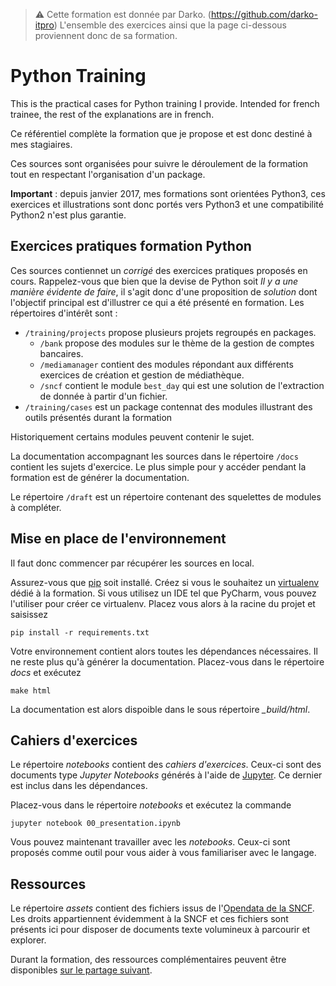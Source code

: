 
> :warning: Cette formation est donnée par Darko. (https://github.com/darko-itpro) L'ensemble des exercices ainsi que la page ci-dessous proviennent donc de sa formation.



# Python Training

This is the practical cases for Python training I provide. Intended for french
trainee, the rest of the explanations are in french.

Ce référentiel complète la formation que je propose et est donc destiné à
mes stagiaires. 

Ces sources sont organisées pour suivre le déroulement de la formation tout en
respectant l'organisation d'un package.

**Important** : depuis janvier 2017, mes formations sont orientées Python3, ces
exercices et illustrations sont donc portés vers Python3 et une compatibilité
Python2 n'est plus garantie.

## Exercices pratiques formation Python

Ces sources contiennet un *corrigé* des exercices pratiques proposés en cours.
Rappelez-vous que bien que la devise de Python soit *Il y a une manière évidente
de faire*, il s'agit donc d'une proposition de *solution* dont l'objectif principal est d'illustrer
ce qui a été présenté en formation. Les répertoires d'intérêt sont :
* `/training/projects` propose plusieurs projets regroupés en packages.
    * `/bank` propose des modules sur le thème de la gestion de comptes bancaires.
    * `/mediamanager` contient des modules répondant aux différents exercices de création et
      gestion de médiathèque.
    * `/sncf` contient le module `best_day` qui est une solution de l'extraction de donnée à partir
      d'un fichier.
* `/training/cases` est un package contennat des modules illustrant des outils présentés durant la
  formation

Historiquement certains modules peuvent contenir le sujet.

La documentation accompagnant les sources dans le répertoire `/docs` contient les sujets d'exercice.
 Le plus simple pour y accéder pendant la formation est de générer la documentation.
 
Le répertoire `/draft` est un répertoire contenant des squelettes de modules à compléter.

## Mise en place de l'environnement

Il faut donc commencer par récupérer les sources en local.

Assurez-vous que [pip](https://pypi.python.org/pypi/pip) soit installé. Créez
si vous le souhaitez un [virtualenv](https://virtualenv.pypa.io/en/stable/)
dédié à la formation. Si vous utilisez un IDE tel que PyCharm, vous pouvez l'utiliser pour créer
ce virtualenv. Placez vous alors à la racine du projet et saisissez

```
pip install -r requirements.txt
```

Votre environnement contient alors toutes les dépendances nécessaires. Il ne
reste plus qu'à générer la documentation. Placez-vous dans le répertoire *docs*
 et exécutez
 
```
make html
```

La documentation est alors dispoible dans le sous répertoire *_build/html*.

## Cahiers d'exercices

Le répertoire *notebooks* contient des *cahiers d'exercices*. Ceux-ci sont
des documents type *Jupyter Notebooks* générés à l'aide de
[Jupyter](http://jupyter.org/). Ce dernier est inclus dans les dépendances.
 
Placez-vous dans le répertoire *notebooks* et exécutez la commande

```
jupyter notebook 00_presentation.ipynb
```

Vous pouvez maintenant travailler avec les *notebooks*. Ceux-ci sont proposés
comme outil pour vous aider à vous familiariser avec le langage.

## Ressources

Le répertoire *assets* contient des fichiers issus de
l'[Opendata de la SNCF](https://data.sncf.com/). Les droits appartiennent
évidemment à la SNCF et ces fichiers sont présents ici pour disposer de documents
 texte volumineux à parcourir et explorer.
 
Durant la formation, des ressources complémentaires peuvent être disponibles
[sur le partage suivant](https://goo.gl/lRyzMZ).
